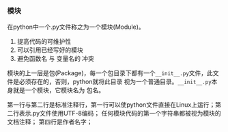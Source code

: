 
### 模块
在python中一个.py文件称之为一个模块(Module)。

1. 提高代码的可维护性
2. 可以引用已经写好的模块
3. 避免函数名 与 变量名的 冲突

模块的上一层是包(Package)，每一个包目录下都有一个`__init__.py`文件，此文件是必须存在的，否则，python就将此目录
视为一个普通目录。`__init__.py`本身就是一个模块，它模块名为 包名。


第一行与第二行是标准注释行，第一行可以使python文件直接在Linux上运行；第二行表示.py文件使用UTF-8编码；
任何模块代码的第一个字符串都被视为模块的 文档注释；
第四行是作者名字；
